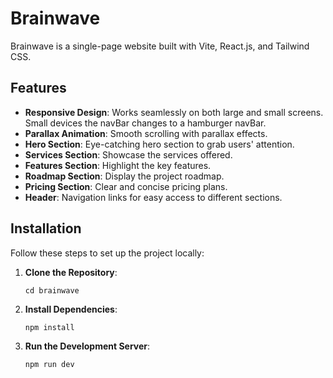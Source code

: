 # Brainwave

Brainwave is a single-page website built with Vite, React.js, and Tailwind CSS.

## Features

- **Responsive Design**: Works seamlessly on both large and small screens. Small devices the navBar changes to a hamburger navBar.
- **Parallax Animation**: Smooth scrolling with parallax effects.
- **Hero Section**: Eye-catching hero section to grab users' attention.
- **Services Section**: Showcase the services offered.
- **Features Section**: Highlight the key features.
- **Roadmap Section**: Display the project roadmap.
- **Pricing Section**: Clear and concise pricing plans.
- **Header**: Navigation links for easy access to different sections.

## Installation

Follow these steps to set up the project locally:

1. **Clone the Repository**:
   ```Clone repo
   cd brainwave
   ```

3. **Install Dependencies**:
    ```sh
    npm install
    ```

4. **Run the Development Server**:
    ```sh
    npm run dev
    ```
